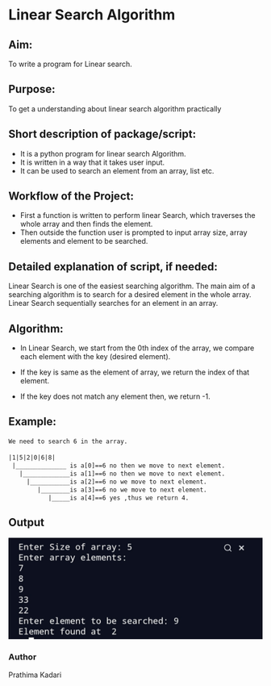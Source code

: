 # Linear Search Algorithm 

## Aim:

To write a program for Linear search.


## Purpose:

To get a understanding about linear search algorithm practically


## Short description of package/script:

- It is a python program for linear search Algorithm. 
- It is written in a way that it takes user input.
- It can be used to search an element from an array, list etc.

## Workflow of the Project:

- First a function is written to perform linear Search, which traverses the whole array and then finds the element.
- Then outside the function user is prompted to input array size, array elements and element to be searched.

## Detailed explanation of script, if needed:

Linear Search is one of the easiest searching algorithm. The main aim of a searching algorithm is to search for a desired element in the whole array. Linear Search sequentially 
searches for an element in an array.

## Algorithm:

* In Linear Search, we start from the 0th index of the array, we compare each element with the key (desired element).

* If the key is same as the element of array, we return the index of that element.

* If the key does not match any element then, we return -1.

## Example:
```
We need to search 6 in the array.

|1|5|2|0|6|8|     
 |______________ is a[0]==6 no then we move to next element.
   |_____________is a[1]==6 no then we move to next element.
     |___________is a[2]==6 no we move to next element. 
        |________is a[3]==6 no we move to next element.
           |_____is a[4]==6 yes ,thus we return 4.
```

## Output

![](Images/output.jpg)

### Author

Prathima Kadari
